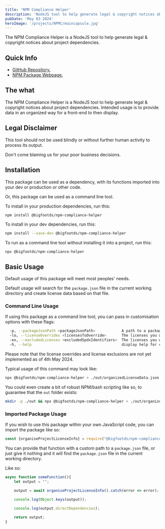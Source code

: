 ```yaml
---
title: 'NPM Compliance Helper'
description: 'NodeJS tool to help generate legal & copyright notices about project dependencies.'
pubDate: 'May 03 2024'
heroImage: '/projects/NPMC/maincapsule.jpg'
---
```


The NPM Compliance Helper is a NodeJS tool to help generate legal & copyright notices about project dependencies. 

## Quick Info

- [GitHub Repository.](https://github.com/BigfootDS/npm-compliance-helper)
- [NPM Package Webpage.](https://www.npmjs.com/package/@bigfootds/npm-compliance-helper)


## The what

The NPM Compliance Helper is a NodeJS tool to help generate legal & copyright notices about project dependencies. Intended usage is to provide data in an organized way for a front-end to then display.

## Legal Disclaimer

This tool should not be used blindly or without further human activity to process its output.

Don't come blaming us for your poor business decisions.

## Installation

This package can be used as a dependency, with its functions imported into your dev or production or other code.

Or, this package can be used as a command line tool.

To install in your production dependencies, run this: 

```bash
npm install @bigfootds/npm-compliance-helper
```

To install in your dev dependencies, run this: 

```bash
npm install --save-dev @bigfootds/npm-compliance-helper
```

To run as a command line tool without installing it into a project, run this:

`npx @bigfootds/npm-compliance-helper`

## Basic Usage

Default usage of this package will meet most peoples' needs.

Default usage will search for the `package.json` file in the current working directory and create license data based on that file.

### Command Line Usage

If using this package as a command line tool, you can pass in customisation options with these flags:

```bash
  -p, --packageJsonPath <packageJsonPath>            A path to a package.json. If not provided, the package.json in the current working directory will be used. (default: Result of `path.join(process.cwd(), "package.json")` )
  -lo, --licenseOverrides <licensesToOverride>       The licenses you want to allow in your project. (default: [])
  -ex, --excludedLicenses <excludedSpdxIdentifiers>  The licenses you want to forbid in your project. (default: [])
  -h, --help                                         display help for command

```

Please note that the license overrides and license exclusions are not yet implemented as of 4th May 2024.

Typical usage of this command may look like:

```bash
npx @bigfootds/npm-compliance-helper > ./out/organizedLicenseData.json
```

You could even create a bit of robust NPM/bash scripting like so, to guarantee that the `out` folder exists:

```bash
mkdir -p ./out && npx @bigfootds/npm-compliance-helper > ./out/organizedLicenseData.json
```

### Imported Package Usage

If you wish to use this package within your own JavaScript code, you can import the package like so:

```js
const {organiseProjectLicenseInfo} = require("@bigfootds/npm-compliance-helper");
```

You can provide that function with a custom path to a `package.json` file, or just give it nothing and it will find the `package.json` file in the current working directory.

Like so:

```js
async function someFunction(){
	let output = "";
	
	output = await organiseProjectLicenseInfo().catch(error => error);

	console.log(Object.keys(output));

	console.log(output.directDependencies);

	return output;
}
```